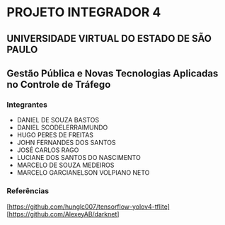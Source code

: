 # PROJETO INTEGRADOR 4

## UNIVERSIDADE VIRTUAL DO ESTADO DE SÃO PAULO

## Gestão Pública e Novas Tecnologias Aplicadas no Controle de Tráfego

### Integrantes


- DANIEL DE SOUZA BASTOS
- DANIEL SCODELERRAIMUNDO
- HUGO PERES DE FREITAS
- JOHN FERNANDES DOS SANTOS
- JOSÉ CARLOS RAGO
- LUCIANE DOS SANTOS DO NASCIMENTO
- MARCELO DE SOUZA MEDEIROS
- MARCELO GARCIANELSON VOLPIANO NETO

### Referências

[https://github.com/hunglc007/tensorflow-yolov4-tflite]
[https://github.com/AlexeyAB/darknet]

